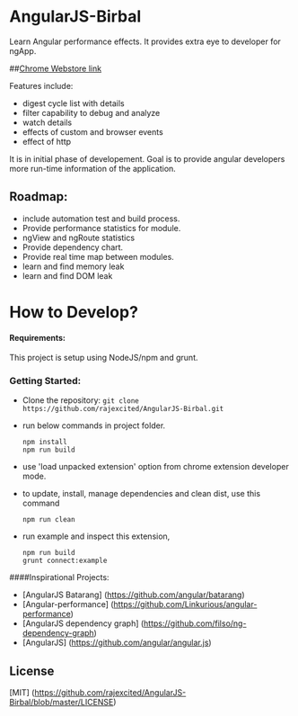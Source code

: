 # AngularJS-Birbal
Learn Angular performance effects. It provides extra eye to developer for ngApp.

##[Chrome Webstore link](https://chrome.google.com/webstore/detail/lpgcgfldhlpcekibknamgefpbifakkai)

Features include:
  - digest cycle list with details
  - filter capability to debug and analyze
  - watch details
  - effects of custom and browser events 
  - effect of http

It is in initial phase of developement.
Goal is to provide angular developers more run-time information of the application.

## Roadmap:
  - include automation test and build process.
  - Provide performance statistics for module.
  - ngView and ngRoute statistics
  - Provide dependency chart.
  - Provide real time map between modules.
  - learn and find memory leak
  - learn and find DOM leak

# How to Develop?

#### Requirements:
This project is setup using NodeJS/npm and grunt. 
### Getting Started:
  - Clone the repository: ``` git clone https://github.com/rajexcited/AngularJS-Birbal.git ``` 
  - run below commands in project folder.
  
      ```    
      npm install
      npm run build
      ```

  - use 'load unpacked extension' option from chrome extension developer mode.
  - to update, install, manage dependencies and clean dist, use this command
    ```
    npm run clean
    ```

  - run example and inspect this extension,

    ```
    npm run build
    grunt connect:example
    ```

####Inspirational Projects:
- [AngularJS Batarang] (https://github.com/angular/batarang)
- [Angular-performance] (https://github.com/Linkurious/angular-performance)
- [AngularJS dependency graph] (https://github.com/filso/ng-dependency-graph)
- [AngularJS] (https://github.com/angular/angular.js)


## License
  [MIT] (https://github.com/rajexcited/AngularJS-Birbal/blob/master/LICENSE)
